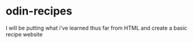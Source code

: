 # odin-recipes

I will be putting what i've learned thus far from HTML and create a basic recipe website
